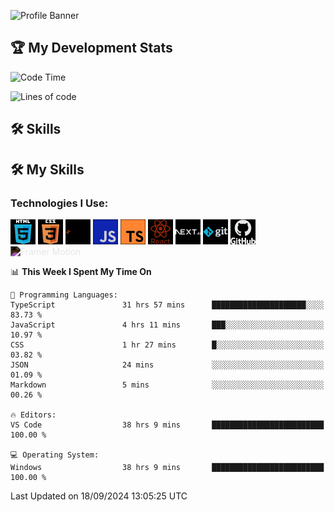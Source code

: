 ![Profile Banner](https://i.ibb.co/PxmDbTv/1500x500.jpg)
## 🏆 My Development Stats

<!--START_SECTION:waka-->
![Code Time](http://img.shields.io/badge/Code%20Time-405%20hrs%2024%20mins-blue)

![Lines of code](https://img.shields.io/badge/From%20Hello%20World%20I%27ve%20Written-128.0%20thousand%20lines%20of%20code-blue)

## 🛠️ Skills

## 🛠️ My Skills

### Technologies I Use:

<!-- HTML -->
<img src="https://raw.githubusercontent.com/devicons/devicon/master/icons/html5/html5-original-wordmark.svg" alt="HTML" width="40" height="40" style="filter: invert(1);">

<!-- CSS -->
<img src="https://raw.githubusercontent.com/devicons/devicon/master/icons/css3/css3-original-wordmark.svg" alt="CSS" width="40" height="40" style="filter: invert(1);">

<!-- Tailwind CSS -->
<img src="https://raw.githubusercontent.com/devicons/devicon/master/icons/tailwindcss/tailwindcss-original-wordmark.svg" alt="Tailwind CSS" width="40" height="40" style="filter: invert(1);">

<!-- JavaScript -->
<img src="https://raw.githubusercontent.com/devicons/devicon/master/icons/javascript/javascript-original.svg" alt="JavaScript" width="40" height="40" style="filter: invert(1);">

<!-- TypeScript -->
<img src="https://raw.githubusercontent.com/devicons/devicon/master/icons/typescript/typescript-original.svg" alt="TypeScript" width="40" height="40" style="filter: invert(1);">

<!-- React -->
<img src="https://raw.githubusercontent.com/devicons/devicon/master/icons/react/react-original-wordmark.svg" alt="React" width="40" height="40" style="filter: invert(1);">

<!-- Next.js -->
<img src="https://raw.githubusercontent.com/devicons/devicon/master/icons/nextjs/nextjs-original-wordmark.svg" alt="Next.js" width="40" height="40" style="filter: invert(1);">

<!-- Git -->
<img src="https://raw.githubusercontent.com/devicons/devicon/master/icons/git/git-original-wordmark.svg" alt="Git" width="40" height="40" style="filter: invert(1);">

<!-- GitHub -->
<img src="https://raw.githubusercontent.com/devicons/devicon/master/icons/github/github-original-wordmark.svg" alt="GitHub" width="40" height="40" style="filter: invert(1);">

<!-- Framer Motion -->
<img src="https://raw.githubusercontent.com/devicons/devicon/master/icons/framer/framer-original-wordmark.svg" alt="Framer Motion" width="40" height="40" style="filter: invert(1);">



📊 **This Week I Spent My Time On** 

```text
💬 Programming Languages: 
TypeScript               31 hrs 57 mins      █████████████████████░░░░   83.73 % 
JavaScript               4 hrs 11 mins       ███░░░░░░░░░░░░░░░░░░░░░░   10.97 % 
CSS                      1 hr 27 mins        █░░░░░░░░░░░░░░░░░░░░░░░░   03.82 % 
JSON                     24 mins             ░░░░░░░░░░░░░░░░░░░░░░░░░   01.09 % 
Markdown                 5 mins              ░░░░░░░░░░░░░░░░░░░░░░░░░   00.26 % 

🔥 Editors: 
VS Code                  38 hrs 9 mins       █████████████████████████   100.00 % 

💻 Operating System: 
Windows                  38 hrs 9 mins       █████████████████████████   100.00 % 
```


 Last Updated on 18/09/2024 13:05:25 UTC
<!--END_SECTION:waka-->
